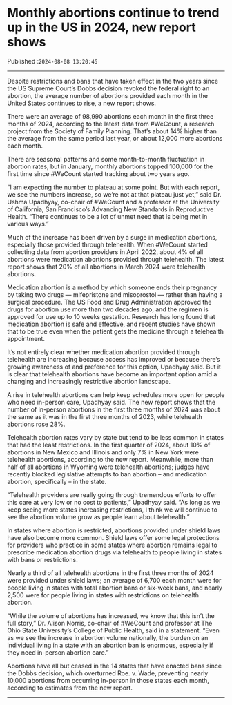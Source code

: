 # Monthly abortions continue to trend up in the US in 2024, new report shows

Published :`2024-08-08 13:20:46`

---

Despite restrictions and bans that have taken effect in the two years since the US Supreme Court’s Dobbs decision revoked the federal right to an abortion, the average number of abortions provided each month in the United States continues to rise, a new report shows.

There were an average of 98,990 abortions each month in the first three months of 2024, according to the latest data from #WeCount, a research project from the Society of Family Planning. That’s about 14% higher than the average from the same period last year, or about 12,000 more abortions each month.

There are seasonal patterns and some month-to-month fluctuation in abortion rates, but in January, monthly abortions topped 100,000 for the first time since #WeCount started tracking about two years ago.

“I am expecting the number to plateau at some point. But with each report, we see the numbers increase, so we’re not at that plateau just yet,” said Dr. Ushma Upadhyay, co-chair of #WeCount and a professor at the University of California, San Francisco’s Advancing New Standards in Reproductive Health. “There continues to be a lot of unmet need that is being met in various ways.”

Much of the increase has been driven by a surge in medication abortions, especially those provided through telehealth. When #WeCount started collecting data from abortion providers in April 2022, about 4% of all abortions were medication abortions provided through telehealth. The latest report shows that 20% of all abortions in March 2024 were telehealth abortions.

Medication abortion is a method by which someone ends their pregnancy by taking two drugs — mifepristone and misoprostol — rather than having a surgical procedure. The US Food and Drug Administration approved the drugs for abortion use more than two decades ago, and the regimen is approved for use up to 10 weeks gestation. Research has long found that medication abortion is safe and effective, and recent studies have shown that to be true even when the patient gets the medicine through a telehealth appointment.

It’s not entirely clear whether medication abortion provided through telehealth are increasing because access has improved or because there’s growing awareness of and preference for this option, Upadhyay said. But it is clear that telehealth abortions have become an important option amid a changing and increasingly restrictive abortion landscape.

A rise in telehealth abortions can help keep schedules more open for people who need in-person care, Upadhyay said. The new report shows that the number of in-person abortions in the first three months of 2024 was about the same as it was in the first three months of 2023, while telehealth abortions rose 28%.

Telehealth abortion rates vary by state but tend to be less common in states that had the least restrictions. In the first quarter of 2024, about 10% of abortions in New Mexico and Illinois and only 7% in New York were telehealth abortions, according to the new report. Meanwhile, more than half of all abortions in Wyoming were telehealth abortions; judges have recently blocked legislative attempts to ban abortion – and medication abortion, specifically – in the state.

“Telehealth providers are really going through tremendous efforts to offer this care at very low or no cost to patients,” Upadhyay said. “As long as we keep seeing more states increasing restrictions, I think we will continue to see the abortion volume grow as people learn about telehealth.”

In states where abortion is restricted, abortions provided under shield laws have also become more common. Shield laws offer some legal protections for providers who practice in some states where abortion remains legal to prescribe medication abortion drugs via telehealth to people living in states with bans or restrictions.

Nearly a third of all telehealth abortions in the first three months of 2024 were provided under shield laws; an average of 6,700 each month were for people living in states with total abortion bans or six-week bans, and nearly 2,500 were for people living in states with restrictions on telehealth abortion.

“While the volume of abortions has increased, we know that this isn’t the full story,” Dr. Alison Norris, co-chair of #WeCount and professor at The Ohio State University’s College of Public Health, said in a statement. “Even as we see the increase in abortion volume nationally, the burden on an individual living in a state with an abortion ban is enormous, especially if they need in-person abortion care.”

Abortions have all but ceased in the 14 states that have enacted bans since the Dobbs decision, which overturned Roe. v. Wade, preventing nearly 10,000 abortions from occurring in-person in those states each month, according to estimates from the new report.

---

